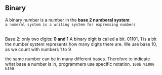 ## Binary
A binary number is a number in the **base 2 numberal system**<br>
```a numeral system is a writing system for expressing numbers```<br><br>

Base 2: only two digits: **0 and 1**
A binary digit is called a bit. 01101, 1 is a bit
the number system represents how many digits there are.
We use base 10, as we count with numbers 1 to 9

the same number can be in many different bases. Therefore to indicate what base a number is in, programmers use specific notation.
```100b %1000 b100```

